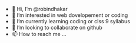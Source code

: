 - 👋 Hi, I’m @robindhakar
- 👀 I’m interested in web dovelopement or coding
- 🌱 I’m currently learning coding or clss 9 syllabus
- 💞️ I’m looking to collaborate on github
- 📫 How to reach me ...

<!---
robindhakar/robindhakar is a ✨ special ✨ repository because its `README.md` (this file) appears on your GitHub profile.
You can click the Preview link to take a look at your changes.
--->
